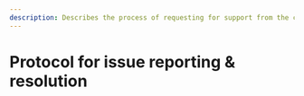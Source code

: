 ```yaml
---
description: Describes the process of requesting for support from the cQube Product Team
---
```


# Protocol for issue reporting & resolution
